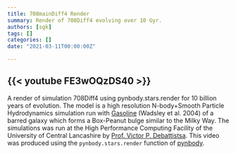 ```yaml
---
title: 708mainDiff4 Render
summary: Render of 708Diff4 evolving over 10 Gyr.
authors: [sgk]
tags: []
categories: []
date: "2021-03-11T00:00:00Z"

---
```

{{< youtube FE3wOQzDS40 >}}
---

A render of simulation 708Diff4 using pynbody.stars.render for 10 billion years of evolution. The model is a high resolution N-body+Smooth Particle Hydrodynamics simulation run with [Gasoline](https://gasoline-code.com) (Wadsley et al. 2004) of a barred galaxy which forms a Box-Peanut bulge similar to the Milky Way. The simulations was run at the High Performance Computing Facility of the University of Central Lancashire by [Prof. Victor P. Debattistsa](https://www.star.uclan.ac.uk/~vpd/). This video was produced using the `pynbody.stars.render` function of [pynbody](https://pynbody.github.io/pynbody/).
